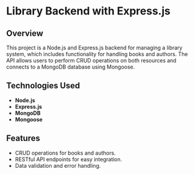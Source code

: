 # Library Backend with Express.js

## Overview
This project is a Node.js and Express.js backend for managing a library system, which includes functionality for handling books and authors. The API allows users to perform CRUD operations on both resources and connects to a MongoDB database using Mongoose.

## Technologies Used
- **Node.js**
- **Express.js**
- **MongoDB**
- **Mongoose**

## Features
- CRUD operations for books and authors.
- RESTful API endpoints for easy integration.
- Data validation and error handling.
